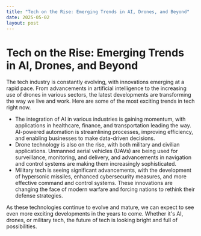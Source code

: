 ```yaml
---
title: "Tech on the Rise: Emerging Trends in AI, Drones, and Beyond"
date: 2025-05-02
layout: post
---
```


# Tech on the Rise: Emerging Trends in AI, Drones, and Beyond
The tech industry is constantly evolving, with innovations emerging at a rapid pace. From advancements in artificial intelligence to the increasing use of drones in various sectors, the latest developments are transforming the way we live and work. Here are some of the most exciting trends in tech right now.

* The integration of AI in various industries is gaining momentum, with applications in healthcare, finance, and transportation leading the way. AI-powered automation is streamlining processes, improving efficiency, and enabling businesses to make data-driven decisions.
* Drone technology is also on the rise, with both military and civilian applications. Unmanned aerial vehicles (UAVs) are being used for surveillance, monitoring, and delivery, and advancements in navigation and control systems are making them increasingly sophisticated.
* Military tech is seeing significant advancements, with the development of hypersonic missiles, enhanced cybersecurity measures, and more effective command and control systems. These innovations are changing the face of modern warfare and forcing nations to rethink their defense strategies.

As these technologies continue to evolve and mature, we can expect to see even more exciting developments in the years to come. Whether it's AI, drones, or military tech, the future of tech is looking bright and full of possibilities.